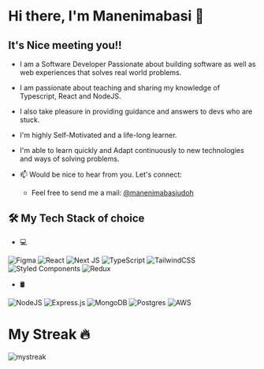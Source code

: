 # Hi there, I'm Manenimabasi 👋
## It's Nice meeting you!!

- I am a Software Developer Passionate about building software as well as web experiences that solves real world problems.

- I am passionate about teaching and sharing my knowledge of Typescript, React and NodeJS.  

- I also take pleasure in providing guidance and answers to devs who are stuck. 

- I'm highly Self-Motivated and a life-long learner.

- I'm able to learn quickly and Adapt continuously to new technologies and ways of solving problems.

- 📫  Would be nice to hear from you. Let's connect: 
  - Feel free to send me a mail: [@manenimabasiudoh](mailto:manenimabasiudoh@gmail.com) 
  <!-- - Let's Connect on LinkedIn: [@manenimabasiudoh](mailto:manenimabasiudoh@gmail.com) -->


## 🛠️ My Tech Stack of choice

- 💻

![Figma](https://img.shields.io/badge/figma-%23F24E1E.svg?style=for-the-badge&logo=figma&logoColor=white)
![React](https://img.shields.io/badge/react-%2320232a.svg?style=for-the-badge&logo=react&logoColor=%2361DAFB)
![Next JS](https://img.shields.io/badge/Next-black?style=for-the-badge&logo=next.js&logoColor=white)
![TypeScript](https://img.shields.io/badge/typescript-%23007ACC.svg?style=for-the-badge&logo=typescript&logoColor=white)
![TailwindCSS](https://img.shields.io/badge/tailwindcss-%2338B2AC.svg?style=for-the-badge&logo=tailwind-css&logoColor=white)
![Styled Components](https://img.shields.io/badge/styled--components-DB7093?style=for-the-badge&logo=styled-components&logoColor=white)
![Redux](https://img.shields.io/badge/redux-%23593d88.svg?style=for-the-badge&logo=redux&logoColor=white)



- 🛢️

![NodeJS](https://img.shields.io/badge/node.js-6DA55F?style=for-the-badge&logo=node.js&logoColor=white)
![Express.js](https://img.shields.io/badge/express.js-%23404d59.svg?style=for-the-badge&logo=express&logoColor=%2361DAFB)
![MongoDB](https://img.shields.io/badge/MongoDB-%234ea94b.svg?style=for-the-badge&logo=mongodb&logoColor=white)
![Postgres](https://img.shields.io/badge/postgres-%23316192.svg?style=for-the-badge&logo=postgresql&logoColor=white)
![AWS](https://img.shields.io/badge/AWS-%23FF9900.svg?style=for-the-badge&logo=amazon-aws&logoColor=white)


# My Streak 🔥
<img src="https://github-readme-streak-stats.herokuapp.com/?user=manenim&theme=tokyonight" alt="mystreak"/>






<!--
**manenim/manenim** is a ✨ _special_ ✨ repository because its `README.md` (this file) appears on your GitHub profile.

Here are some ideas to get you started:

- 🔭 I’m currently working on ...
- 🌱 I’m currently learning ...
- 👯 I’m looking to collaborate on ...
- 🤔 I’m looking for help with ...
- 💬 Ask me about ...
- 📫 How to reach me: ...
- 😄 Pronouns: ...
- ⚡ Fun fact: ...
-->
